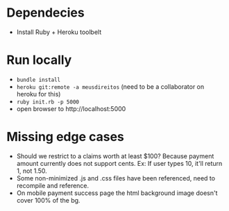 # Dependecies

* Install Ruby + Heroku toolbelt

# Run locally

* `bundle install`
* `heroku git:remote -a meusdireitos` (need to be a collaborator on heroku for this)
* `ruby init.rb -p 5000`
*  open browser to http://localhost:5000

# Missing edge cases

* Should we restrict to a claims worth at least $100? Because payment amount currently does not support cents. Ex: If user types 10, it'll return 1, not 1.50.
* Some non-minimized .js and .css files have been referenced, need to recompile and reference.
* On mobile payment success page the html background image doesn't cover 100% of the bg.
